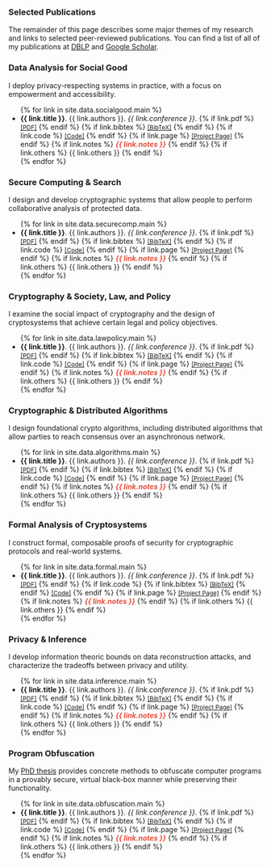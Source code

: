 ### Selected Publications

The remainder of this page describes some major themes of my research and links to selected peer-reviewed publications. You can find a list of all of my publications at <a href="https://dblp.org/pid/59/6288.html"><i class="ai ai-dblp"></i> DBLP</a> and <a href="https://scholar.google.com/citations?user=lneZSfIAAAAJ"><i class="ai ai-google-scholar"></i> Google Scholar</a>.


### <i class="fa fa-cloud"></i> Data Analysis for Social Good

I deploy privacy-respecting systems in practice, with a focus on empowerment and accessibility.

<ul>
{% for link in site.data.socialgood.main %}
<li>
    <strong>{{ link.title }}</strong>.
    {{ link.authors }}.
    <em>{{ link.conference }}</em>.
    {% if link.pdf %} 
      <a href="{{ link.pdf }}" style="font-size:12px;">[PDF]</a>
      {% endif %}
      {% if link.bibtex %} 
      <a href="{{ link.bibtex }}" style="font-size:12px;">[BibTeX]</a>
      {% endif %}
      {% if link.code %} 
      <a href="{{ link.code }}" style="font-size:12px;">[Code]</a>
      {% endif %}
      {% if link.page %} 
      <a href="{{ link.page }}" style="font-size:12px;">[Project Page]</a>
      {% endif %}
      {% if link.notes %} 
      <strong> <i style="color:#e74d3c">{{ link.notes }}</i></strong>
      {% endif %}
      {% if link.others %} 
      {{ link.others }}
      {% endif %}
</li>
{% endfor %}
</ul>



### <i class="fa fa-database"></i> Secure Computing & Search

I design and develop cryptographic systems that allow people to perform collaborative analysis of protected data.

<ul>
{% for link in site.data.securecomp.main %}
<li>
    <strong>{{ link.title }}</strong>.
    {{ link.authors }}.
    <em>{{ link.conference }}</em>.
    {% if link.pdf %} 
      <a href="{{ link.pdf }}" style="font-size:12px;">[PDF]</a>
      {% endif %}
      {% if link.bibtex %} 
      <a href="{{ link.bibtex }}" style="font-size:12px;">[BibTeX]</a>
      {% endif %}
      {% if link.code %} 
      <a href="{{ link.code }}" style="font-size:12px;">[Code]</a>
      {% endif %}
      {% if link.page %} 
      <a href="{{ link.page }}" style="font-size:12px;">[Project Page]</a>
      {% endif %}
      {% if link.notes %} 
      <strong> <i style="color:#e74d3c">{{ link.notes }}</i></strong>
      {% endif %}
      {% if link.others %} 
      {{ link.others }}
      {% endif %}
</li>
{% endfor %}
</ul>



### <i class="fa fa-balance-scale"></i> Cryptography & Society, Law, and Policy

I examine the social impact of cryptography and the design of cryptosystems that achieve certain legal and policy objectives.

<ul>
{% for link in site.data.lawpolicy.main %}
<li>
    <strong>{{ link.title }}</strong>.
    {{ link.authors }}.
    <em>{{ link.conference }}</em>.
    {% if link.pdf %} 
      <a href="{{ link.pdf }}" style="font-size:12px;">[PDF]</a>
      {% endif %}
      {% if link.bibtex %} 
      <a href="{{ link.bibtex }}" style="font-size:12px;">[BibTeX]</a>
      {% endif %}
      {% if link.code %} 
      <a href="{{ link.code }}" style="font-size:12px;">[Code]</a>
      {% endif %}
      {% if link.page %} 
      <a href="{{ link.page }}" style="font-size:12px;">[Project Page]</a>
      {% endif %}
      {% if link.notes %} 
      <strong> <i style="color:#e74d3c">{{ link.notes }}</i></strong>
      {% endif %}
      {% if link.others %} 
      {{ link.others }}
      {% endif %}
</li>
{% endfor %}
</ul>



### <i class="fa fa-server"></i> Cryptographic & Distributed Algorithms

I design foundational crypto algorithms, including distributed algorithms that allow parties to reach consensus over an asynchronous network.

<ul>
{% for link in site.data.algorithms.main %}
<li>
    <strong>{{ link.title }}</strong>.
    {{ link.authors }}.
    <em>{{ link.conference }}</em>.
    {% if link.pdf %} 
      <a href="{{ link.pdf }}" style="font-size:12px;">[PDF]</a>
      {% endif %}
      {% if link.bibtex %} 
      <a href="{{ link.bibtex }}" style="font-size:12px;">[BibTeX]</a>
      {% endif %}
      {% if link.code %} 
      <a href="{{ link.code }}" style="font-size:12px;">[Code]</a>
      {% endif %}
      {% if link.page %} 
      <a href="{{ link.page }}" style="font-size:12px;">[Project Page]</a>
      {% endif %}
      {% if link.notes %} 
      <strong> <i style="color:#e74d3c">{{ link.notes }}</i></strong>
      {% endif %}
      {% if link.others %} 
      {{ link.others }}
      {% endif %}
</li>
{% endfor %}
</ul>


### <i class="fa fa-check-circle"></i> Formal Analysis of Cryptosystems

I construct formal, composable proofs of security for cryptographic protocols and real-world systems.

<ul>
{% for link in site.data.formal.main %}
<li>
    <strong>{{ link.title }}</strong>.
    {{ link.authors }}.
    <em>{{ link.conference }}</em>.
    {% if link.pdf %} 
      <a href="{{ link.pdf }}" style="font-size:12px;">[PDF]</a>
      {% endif %}
      {% if link.code %} 
      {% if link.bibtex %} 
      <a href="{{ link.bibtex }}" style="font-size:12px;">[BibTeX]</a>
      {% endif %}
      <a href="{{ link.code }}" style="font-size:12px;">[Code]</a>
      {% endif %}
      {% if link.page %} 
      <a href="{{ link.page }}" style="font-size:12px;">[Project Page]</a>
      {% endif %}
      {% if link.notes %} 
      <strong> <i style="color:#e74d3c">{{ link.notes }}</i></strong>
      {% endif %}
      {% if link.others %} 
      {{ link.others }}
      {% endif %}
</li>
{% endfor %}
</ul>


### <i class="fa fa-lightbulb"></i> Privacy & Inference

I develop information theoric bounds on data reconstruction attacks, and characterize the tradeoffs between privacy and utility.

<ul>
{% for link in site.data.inference.main %}
<li>
    <strong>{{ link.title }}</strong>.
    {{ link.authors }}.
    <em>{{ link.conference }}</em>.
    {% if link.pdf %} 
      <a href="{{ link.pdf }}" style="font-size:12px;">[PDF]</a>
      {% endif %}
      {% if link.bibtex %} 
      <a href="{{ link.bibtex }}" style="font-size:12px;">[BibTeX]</a>
      {% endif %}
      {% if link.code %} 
      <a href="{{ link.code }}" style="font-size:12px;">[Code]</a>
      {% endif %}
      {% if link.page %} 
      <a href="{{ link.page }}" style="font-size:12px;">[Project Page]</a>
      {% endif %}
      {% if link.notes %} 
      <strong> <i style="color:#e74d3c">{{ link.notes }}</i></strong>
      {% endif %}
      {% if link.others %} 
      {{ link.others }}
      {% endif %}
</li>
{% endfor %}
</ul>


### <i class="fa fa-code fa-fw"></i> Program Obfuscation

My <a href="https://dspace.mit.edu/handle/1721.1/64489">PhD thesis</a> provides concrete methods to obfuscate computer programs in a provably secure, virtual black-box manner while preserving their functionality.

<ul>
{% for link in site.data.obfuscation.main %}
<li>
    <strong>{{ link.title }}</strong>.
    {{ link.authors }}.
    <em>{{ link.conference }}</em>.
    {% if link.pdf %} 
      <a href="{{ link.pdf }}" style="font-size:12px;">[PDF]</a>
      {% endif %}
      {% if link.bibtex %} 
      <a href="{{ link.bibtex }}" style="font-size:12px;">[BibTeX]</a>
      {% endif %}
      {% if link.code %} 
      <a href="{{ link.code }}" style="font-size:12px;">[Code]</a>
      {% endif %}
      {% if link.page %} 
      <a href="{{ link.page }}" style="font-size:12px;">[Project Page]</a>
      {% endif %}
      {% if link.notes %} 
      <strong> <i style="color:#e74d3c">{{ link.notes }}</i></strong>
      {% endif %}
      {% if link.others %} 
      {{ link.others }}
      {% endif %}
</li>
{% endfor %}
</ul>


<!---
<div class="publications">
<ol class="bibliography">

{% for link in site.data.obfuscation.main %}

<li>
<div class="pub-row">
  <div class="col-sm-9">
      <div class="title"><a href="{{ link.pdf }}">{{ link.title }}</a></div>
      <div class="author">{{ link.authors }}</div>
      <div class="periodical"><em>{{ link.conference }}</em>
      </div>
    <div class="links">
      {% if link.pdf %} 
      <a href="{{ link.pdf }}" class="btn btn-sm z-depth-0" role="button" target="_blank" style="font-size:12px;">PDF</a>
      {% endif %}
      {% if link.code %} 
      <a href="{{ link.code }}" class="btn btn-sm z-depth-0" role="button" target="_blank" style="font-size:12px;">Code</a>
      {% endif %}
      {% if link.page %} 
      <a href="{{ link.page }}" class="btn btn-sm z-depth-0" role="button" target="_blank" style="font-size:12px;">Project Page</a>
      {% endif %}
      {% if link.bibtex %} 
      <a href="{{ link.bibtex }}" class="btn btn-sm z-depth-0" role="button" target="_blank" style="font-size:12px;">BibTex</a>
      {% endif %}
      {% if link.notes %} 
      <strong> <i style="color:#e74d3c">{{ link.notes }}</i></strong>
      {% endif %}
      {% if link.others %} 
      {{ link.others }}
      {% endif %}
    </div>
  </div>
</div>
</li>

{% endfor %}

</ol>
</div>
-->
